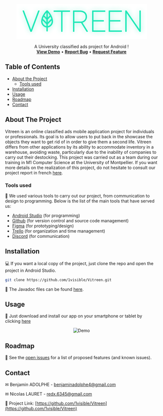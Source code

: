 <br />
<p align="center">
  <a href="https://github.com/1visible/Vitreen">
  <img alt="Vitreen" src="content/title.png"></img>
  </a>

  <p align="center">
    A University classified ads project for Android !
    <br />
  <a href="https://github.com/1visible/Vitreen#usage"><strong>View Demo</strong></a>
    •
    <a href="https://github.com/1visible/Vitreen/issues"><strong>Report Bug</strong></a>
    •
    <a href="https://github.com/1visible/Vitreen/issues"><strong>Request Feature</strong></a>
  </p>
</p>



<!-- TABLE OF CONTENTS -->
## Table of Contents

* [About the Project](#about-the-project)
  * [Tools used](#tools-used)
* [Installation](#installation)
* [Usage](#usage)
* [Roadmap](#roadmap)
* [Contact](#contact)



<!-- ABOUT THE PROJECT -->
## About The Project

Vitreen is an online classified ads mobile application project for individuals or professionals. Its goal is to allow users to put back in the showcase the objects they want to get rid of in order to give them a second life.
Vitreen differs from other applications by its ability to accommodate inventory in a warehouse, avoiding waste, particularly due to the inability of companies to carry out their destocking.
This project was carried out as a team during our training in M1 Computer Science at the University of Montpellier.
If you want more details on the realization of this project, do not hesitate to consult our project report in french [here](https://github.com/1visible/Vitreen/blob/master/report/Vitreen%20report.pdf).

### Tools used
🔨 We used various tools to carry out our project, from communication to design to programming. Below is the list of the main tools that have served us:
* [Android Studio](https://developer.android.com/studio) (for programming)
* [Github](https://github.com) (for version control and source code management)
* [Figma](https://www.figma.com) (for prototyping/design)
* [Trello](https://trello.com) (for organization and time management)
* [Discord](https://discordapp.com) (for communication)



<!-- INSTALLATION -->
## Installation

💻 If you want a local copy of the project, just clone the repo and open the project in Android Studio.
```sh
git clone https://github.com/1visible/Vitreen.git
```
📗 The Javadoc files can be found [here](https://1visible.github.io/Vitreen/index.html).



<!-- USAGE EXAMPLES -->
## Usage

📱 Just download and install our app on your smartphone or tablet by clicking [here](https://www.dropbox.com/s/wg0xozpsuu6nz1i/Vitreen.apk?dl=1)

<p align="center">
  <img alt="Demo" src="https://www.dropbox.com/s/7q7mqnjaw84w9zc/demo.png?dl=0" width="700">
</p>

<!-- ROADMAP -->
## Roadmap

🔧 See the [open issues](https://github.com/1visible/Vitreen/issues) for a list of proposed features (and known issues).



<!-- CONTACT -->
## Contact

✉ Benjamin ADOLPHE - benjaminadolphe4@gmail.com

✉ Nicolas LAURET - redx.6345@gmail.com

🔗 Project Link: [https://github.com/1visible/Vitreen](https://github.com/1visible/Vitreen)
